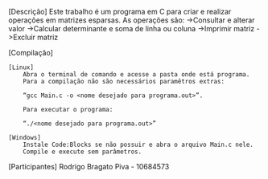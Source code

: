 [Descrição]
	Este trabalho é um programa em C para criar e realizar operações em matrizes esparsas.
	As operações são:
	->Consultar e alterar valor
	->Calcular determinante e soma de linha ou coluna
	->Imprimir matriz
	->Excluir matriz

[Compilação]

	[Linux]
		Abra o terminal de comando e acesse a pasta onde está programa. 
		Para a compilação não são necessários paramêtros extras:

		“gcc Main.c -o <nome desejado para programa.out>”.

		Para executar o programa:

		“./<nome desejado para programa.out>”

	[Windows]
		Instale Code:Blocks se não possuir e abra o arquivo Main.c nele. 
		Compile e execute sem parâmetros.

[Participantes]
	Rodrigo Bragato Piva - 10684573